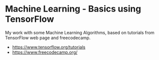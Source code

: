 # Machine Learning - Basics using TensorFlow
My work with some Machine Learning Algorithms, based on tutorials from TensorFlow web page and freecodecamp.
- https://www.tensorflow.org/tutorials
- https://www.freecodecamp.org/
